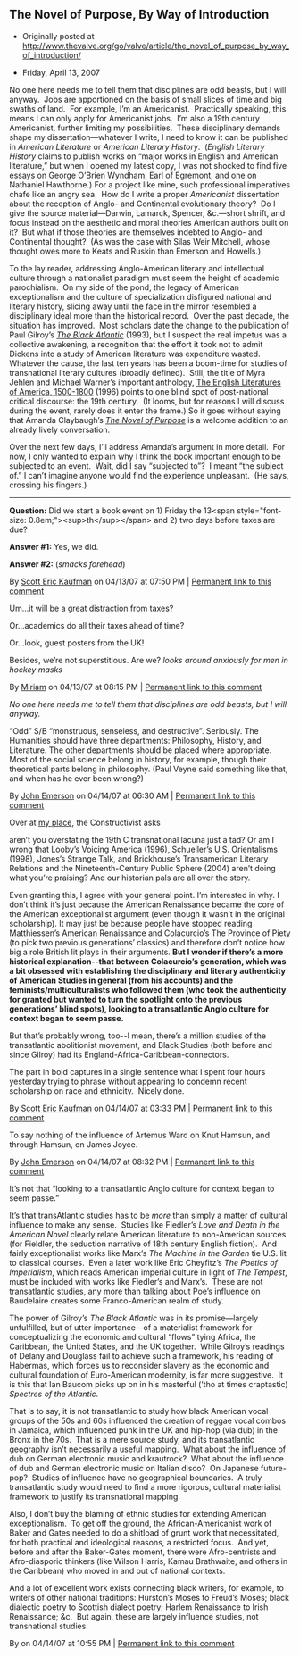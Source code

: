## The Novel of Purpose, By Way of Introduction

 * Originally posted at http://www.thevalve.org/go/valve/article/the_novel_of_purpose_by_way_of_introduction/

* Friday, April 13, 2007 

No one here needs me to tell them that disciplines are odd beasts, but I will anyway.  Jobs are apportioned on the basis of small slices of time and big swaths of land.  For example, I’m an Americanist.  Practically speaking, this means I can only apply for Americanist jobs.  I’m also a 19th century Americanist, further limiting my possibilities.  These disciplinary demands shape my dissertation—whatever I write, I need to know it can be published in _American Literature_ or _American Literary History_.  (_English Literary History_ claims to publish works on “major works in English and American literature,” but when I opened my latest copy, I was not shocked to find five essays on George O’Brien Wyndham, Earl of Egremont, and one on Nathaniel Hawthorne.)  For a project like mine, such professional imperatives chafe like an angry sea.  How do I write a proper _Americanist_ dissertation about the reception of Anglo- and Continental evolutionary theory?  Do I give the source material—Darwin, Lamarck, Spencer, &amp;c.—short shrift, and focus instead on the aesthetic and moral theories American authors built on it?  But what if those theories are themselves indebted to Anglo- and Continental thought?  (As was the case with Silas Weir Mitchell, whose thought owes more to Keats and Ruskin than Emerson and Howells.)  

To the lay reader, addressing Anglo-American literary and intellectual culture through a nationalist paradigm must seem the height of academic parochialism.  On my side of the pond, the legacy of American exceptionalism and the culture of specialization disfigured national and literary history, slicing away until the face in the mirror resembled a disciplinary ideal more than the historical record.  Over the past decade, the situation has improved.  Most scholars date the change to the publication of Paul Gilroy’s [_The Black Atlantic_](http://www.amazon.com/exec/obidos/ASIN/0674076060/diesekoschmar-20) (1993), but I suspect the real impetus was a collective awakening, a recognition that the effort it took not to admit Dickens into a study of American literature was expenditure wasted.  Whatever the cause, the last ten years has been a boom-time for studies of transnational literary cultures (broadly defined).  Still, the title of Myra Jehlen and Michael Warner’s important anthology, [The English Literatures of America, 1500-1800](http://www.amazon.com/exec/obidos/ASIN/0415919037/diesekoschmar-20) (1996) points to one blind spot of post-national critical discourse: the 19th century.  (It looms, but for reasons I will discuss during the event, rarely does it enter the frame.)  So it goes without saying that Amanda Claybaugh’s [_The Novel of Purpose_](http://www.amazon.com/exec/obidos/ASIN/0801444802/diesekoschmar-20) is a welcome addition to an already lively conversation.  

Over the next few days, I’ll address Amanda’s argument in more detail.  For now, I only wanted to explain why I think the book important enough to be subjected to an event.  Wait, did I say “subjected to”?  I meant “the subject of.”  I can’t imagine anyone would find the experience unpleasant.  (He says, crossing his fingers.)

---

**Question:** Did we start a book event on 1) Friday the 13&lt;span style="font-size: 0.8em;"&gt;&lt;sup&gt;th&lt;/sup&gt;&lt;/span&gt; and 2) two days before taxes are due?

**Answer #1:** Yes, we did.

**Answer #2:** (_smacks forehead_)

By [Scott Eric Kaufman](http://acephalous.typepad.com) on 04/13/07 at 07:50 PM | [Permanent link to this comment](http://www.thevalve.org/go/valve/article/the_novel_of_purpose_by_way_of_introduction/#15363)
[]()

Um...it will be a great distraction from taxes? 

Or...academics do all their taxes ahead of time? 

Or...look, guest posters from the UK!

Besides, we’re not superstitious. Are we? *looks around anxiously for men in hockey masks*

By [Miriam](http://littleprofessor.typepad.com) on 04/13/07 at 08:15 PM | [Permanent link to this comment](http://www.thevalve.org/go/valve/article/the_novel_of_purpose_by_way_of_introduction/#15365)
[]()

_No one here needs me to tell them that disciplines are odd beasts, but I will anyway._

“Odd” S/B “monstruous, senseless, and destructive”. Seriously. The Humanities should have three departments: Philosophy, History, and Literature. The other departments should be placed where appropriate. Most of the social science belong in history, for example, though their theoretical parts belong in philosophy. (Paul Veyne said something like that, and when has he ever been wrong?)

By [John Emerson](http://www.idiocentrism.com) on 04/14/07 at 06:30 AM | [Permanent link to this comment](http://www.thevalve.org/go/valve/article/the_novel_of_purpose_by_way_of_introduction/#15372)
[]()

Over at [my place](http://acephalous.typepad.com/acephalous/2007/04/the_novel_of_pu.html#comment-66417520), the Constructivist asks

aren’t you overstating the 19th C transnational lacuna just a tad? Or am I wrong that Looby’s Voicing America (1996), Schueller’s U.S. Orientalisms (1998), Jones’s Strange Talk, and Brickhouse’s Transamerican Literary Relations and the Nineteenth-Century Public Sphere (2004) aren’t doing what you’re praising? And our historian pals are all over the story.

Even granting this, I agree with your general point. I’m interested in why. I don’t think it’s just because the American Renaissance became the core of the American exceptionalist argument (even though it wasn’t in the original scholarship). It may just be because people have stopped reading Matthiessen’s American Renaissance and Colacurcio’s The Province of Piety (to pick two previous generations’ classics) and therefore don’t notice how big a role British lit plays in their arguments. **But I wonder if there’s a more historical explanation--that between Colacurcio’s generation, which was a bit obsessed with establishing the disciplinary and literary authenticity of American Studies in general (from his accounts) and the feminists/multiculturalists who followed them (who took the authenticity for granted but wanted to turn the spotlight onto the previous generations’ blind spots), looking to a transatlantic Anglo culture for context began to seem passe.**

But that’s probably wrong, too--I mean, there’s a million studies of the transatlantic abolitionist movement, and Black Studies (both before and since Gilroy) had its England-Africa-Caribbean-connectors.

The part in bold captures in a single sentence what I spent four hours yesterday trying to phrase without appearing to condemn recent scholarship on race and ethnicity.  Nicely done.

By [Scott Eric Kaufman](http://acephalous.typepad.com) on 04/14/07 at 03:33 PM | [Permanent link to this comment](http://www.thevalve.org/go/valve/article/the_novel_of_purpose_by_way_of_introduction/#15389)
[]()

To say nothing of the influence of Artemus Ward on Knut Hamsun, and through Hamsun, on James Joyce.

By [John Emerson](http://www.idiocentrism.com) on 04/14/07 at 08:32 PM | [Permanent link to this comment](http://www.thevalve.org/go/valve/article/the_novel_of_purpose_by_way_of_introduction/#15392)
[]()

It’s not that “looking to a transatlantic Anglo culture for context began to seem passe.”

It’s that transAtlantic studies has to be *more* than simply a matter of cultural influence to make any sense.  Studies like Fiedler’s *Love and Death in the American Novel* clearly relate American literature to non-American sources (for Fieldler, the seduction narrative of 18th century English fiction).  And fairly exceptionalist works like Marx’s *The Machine in the Garden* tie U.S. lit to classical courses.  Even a later work like Eric Cheyfitz’s *The Poetics of Imperialism*, which reads American imperial culture in light of *The Tempest*, must be included with works like Fiedler’s and Marx’s.  These are not transatlantic studies, any more than talking about Poe’s influence on Baudelaire creates some Franco-American realm of study.

The power of Gilroy’s *The Black Atlantic* was in its promise—largely unfulfilled, but of utter importance—of a materialist framework for conceptualizing the economic and cultural “flows” tying Africa, the Caribbean, the United States, and the UK together.  While Gilroy’s readings of Delany and Douglass fail to achieve such a framework, his reading of Habermas, which forces us to reconsider slavery as the economic and cultural foundation of Euro-American modernity, is far more suggestive.  It is this that Ian Baucom picks up on in his masterful (’tho at times craptastic) *Spectres of the Atlantic*.  

That is to say, it is not transatlantic to study how black American vocal groups of the 50s and 60s influenced the creation of reggae vocal combos in Jamaica, which influenced punk in the UK and hip-hop (via dub) in the Bronx in the 70s.  That is a mere source study, and its transatlantic geography isn’t necessarily a useful mapping.  What about the influence of dub on German electronic music and krautrock?  What about the influence of dub and German electronic music on Italian disco?  On Japanese future-pop?  Studies of influence have no geographical boundaries.  A truly transatlantic study would need to find a more rigorous, cultural materialist framework to justify its transnational mapping.

Also, I don’t buy the blaming of ethnic studies for extending American exceptionalism.  To get off the ground, the African-Americanist work of Baker and Gates needed to do a shitload of grunt work that necessitated, for both practical and ideological reasons, a restricted focus.  And yet, before and after the Baker-Gates moment, there were Afro-centrists and Afro-diasporic thinkers (like Wilson Harris, Kamau Brathwaite, and others in the Caribbean) who moved in and out of national contexts.  

And a lot of excellent work exists connecting black writers, for example, to writers of other national traditions: Hurston’s Moses to Freud’s Moses; black dialectic poetry to Scottish dialect poetry; Harlem Renaissance to Irish Renaissance; &amp;c.  But again, these are largely influence studies, not transnational studies.

By  on 04/14/07 at 10:55 PM | [Permanent link to this comment](http://www.thevalve.org/go/valve/article/the_novel_of_purpose_by_way_of_introduction/#15395)

